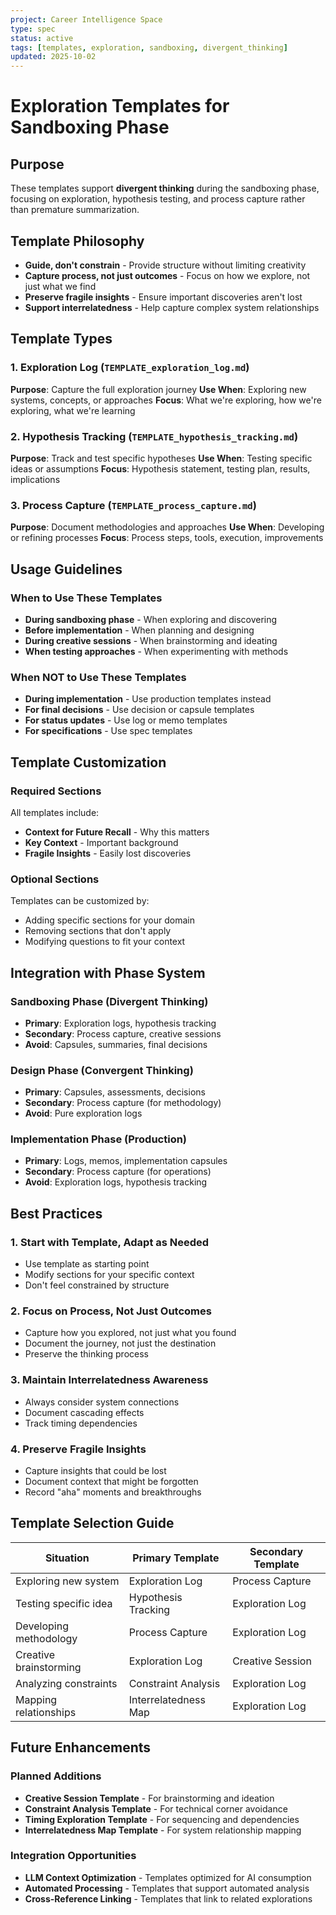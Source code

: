 ```yaml
---
project: Career Intelligence Space
type: spec
status: active
tags: [templates, exploration, sandboxing, divergent_thinking]
updated: 2025-10-02
---
```


# Exploration Templates for Sandboxing Phase

## Purpose
These templates support **divergent thinking** during the sandboxing phase, focusing on exploration, hypothesis testing, and process capture rather than premature summarization.

## Template Philosophy
- **Guide, don't constrain** - Provide structure without limiting creativity
- **Capture process, not just outcomes** - Focus on how we explore, not just what we find
- **Preserve fragile insights** - Ensure important discoveries aren't lost
- **Support interrelatedness** - Help capture complex system relationships

## Template Types

### 1. Exploration Log (`TEMPLATE_exploration_log.md`)
**Purpose**: Capture the full exploration journey
**Use When**: Exploring new systems, concepts, or approaches
**Focus**: What we're exploring, how we're exploring, what we're learning

### 2. Hypothesis Tracking (`TEMPLATE_hypothesis_tracking.md`)
**Purpose**: Track and test specific hypotheses
**Use When**: Testing specific ideas or assumptions
**Focus**: Hypothesis statement, testing plan, results, implications

### 3. Process Capture (`TEMPLATE_process_capture.md`)
**Purpose**: Document methodologies and approaches
**Use When**: Developing or refining processes
**Focus**: Process steps, tools, execution, improvements

## Usage Guidelines

### When to Use These Templates
- **During sandboxing phase** - When exploring and discovering
- **Before implementation** - When planning and designing
- **During creative sessions** - When brainstorming and ideating
- **When testing approaches** - When experimenting with methods

### When NOT to Use These Templates
- **During implementation** - Use production templates instead
- **For final decisions** - Use decision or capsule templates
- **For status updates** - Use log or memo templates
- **For specifications** - Use spec templates

## Template Customization

### Required Sections
All templates include:
- **Context for Future Recall** - Why this matters
- **Key Context** - Important background
- **Fragile Insights** - Easily lost discoveries

### Optional Sections
Templates can be customized by:
- Adding specific sections for your domain
- Removing sections that don't apply
- Modifying questions to fit your context

## Integration with Phase System

### Sandboxing Phase (Divergent Thinking)
- **Primary**: Exploration logs, hypothesis tracking
- **Secondary**: Process capture, creative sessions
- **Avoid**: Capsules, summaries, final decisions

### Design Phase (Convergent Thinking)
- **Primary**: Capsules, assessments, decisions
- **Secondary**: Process capture (for methodology)
- **Avoid**: Pure exploration logs

### Implementation Phase (Production)
- **Primary**: Logs, memos, implementation capsules
- **Secondary**: Process capture (for operations)
- **Avoid**: Exploration logs, hypothesis tracking

## Best Practices

### 1. Start with Template, Adapt as Needed
- Use template as starting point
- Modify sections for your specific context
- Don't feel constrained by structure

### 2. Focus on Process, Not Just Outcomes
- Capture how you explored, not just what you found
- Document the journey, not just the destination
- Preserve the thinking process

### 3. Maintain Interrelatedness Awareness
- Always consider system connections
- Document cascading effects
- Track timing dependencies

### 4. Preserve Fragile Insights
- Capture insights that could be lost
- Document context that might be forgotten
- Record "aha" moments and breakthroughs

## Template Selection Guide

| Situation | Primary Template | Secondary Template |
|-----------|------------------|-------------------|
| Exploring new system | Exploration Log | Process Capture |
| Testing specific idea | Hypothesis Tracking | Exploration Log |
| Developing methodology | Process Capture | Exploration Log |
| Creative brainstorming | Exploration Log | Creative Session |
| Analyzing constraints | Constraint Analysis | Exploration Log |
| Mapping relationships | Interrelatedness Map | Exploration Log |

## Future Enhancements

### Planned Additions
- **Creative Session Template** - For brainstorming and ideation
- **Constraint Analysis Template** - For technical corner avoidance
- **Timing Exploration Template** - For sequencing and dependencies
- **Interrelatedness Map Template** - For system relationship mapping

### Integration Opportunities
- **LLM Context Optimization** - Templates optimized for AI consumption
- **Automated Processing** - Templates that support automated analysis
- **Cross-Reference Linking** - Templates that link to related explorations
